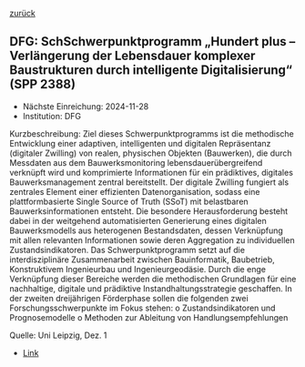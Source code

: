 [zurück](/funding/)

## DFG: SchSchwerpunktprogramm „Hundert plus – Verlängerung der Lebensdauer komplexer Baustrukturen durch intelligente Digitalisierung“ (SPP 2388)

* Nächste Einreichung: 2024-11-28
* Institution: DFG

Kurzbeschreibung: Ziel dieses Schwerpunktprogramms ist die methodische Entwicklung einer adaptiven, intelligenten und digitalen Repräsentanz (digitaler Zwilling) von realen, physischen Objekten (Bauwerken), die durch Messdaten aus dem Bauwerksmonitoring lebensdauerübergreifend verknüpft wird und komprimierte Informationen für ein prädiktives, digitales Bauwerksmanagement zentral bereitstellt. Der digitale Zwilling fungiert als zentrales Element einer effizienten Datenorganisation, sodass eine plattformbasierte Single Source of Truth (SSoT) mit belastbaren Bauwerksinformationen entsteht. Die besondere Herausforderung besteht dabei in der weitgehend automatisierten Generierung eines digitalen Bauwerksmodells aus heterogenen Bestandsdaten, dessen Verknüpfung mit allen relevanten Informationen sowie deren Aggregation zu individuellen Zustandsindikatoren. Das Schwerpunktprogramm setzt auf die interdisziplinäre Zusammenarbeit zwischen Bauinformatik, Baubetrieb, Konstruktivem Ingenieurbau und Ingenieurgeodäsie. Durch die enge Verknüpfung dieser Bereiche werden die methodischen Grundlagen für eine nachhaltige, digitale und prädiktive Instandhaltungsstrategie geschaffen.
In der zweiten dreijährigen Förderphase sollen die folgenden zwei Forschungsschwerpunkte im Fokus stehen:
o Zustandsindikatoren und Prognosemodelle
o Methoden zur Ableitung von Handlungsempfehlungen

Quelle: Uni Leipzig, Dez. 1

* [Link](https://www.dfg.de/de/aktuelles/neuigkeiten-themen/info-wissenschaft/2024/ifw-24-61)